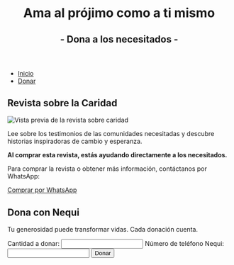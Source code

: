 <!DOCTYPE html>
<html lang="es">
<head>
    <meta charset="UTF-8">
    <meta name="viewport" content="width=device-width, initial-scale=1.0">
    <title>Ama al prójimo como a ti mismo</title>
    <link rel="stylesheet" href="styles.css">
</head>
<body>
    <header>
        <h1>Ama al prójimo como a ti mismo</h1>
        <h2>- Dona a los necesitados -</h2>
    </header>
    <nav>
        <ul>
            <li><a href="#home">Inicio</a></li>
            <li><a href="#donate">Donar</a></li>
        </ul>
    </nav>
    <main>
        <section id="home" class="magazine-promo">
            <h2>Revista sobre la Caridad</h2>
            <div class="magazine-image">
                <img src="images/revista.jpg" alt="Vista previa de la revista sobre caridad">
            </div>
            <p>Lee sobre los testimonios de las comunidades necesitadas y descubre historias inspiradoras de cambio y esperanza.</p>
            <p><strong>Al comprar esta revista, estás ayudando directamente a los necesitados.</strong></p>
            <p>Para comprar la revista o obtener más información, contáctanos por WhatsApp:</p>
            <a href="https://wa.me/NUMERODEWHATSAPP" class="whatsapp-button" target="_blank">
                Comprar por WhatsApp
            </a>
        </section>
        <section id="donate" class="donate-section">
            <h2>Dona con Nequi</h2>
            <p>Tu generosidad puede transformar vidas. Cada donación cuenta.</p>
            <form id="donateForm">
                <label for="amount">Cantidad a donar:</label>
                <input type="number" id="amount" name="amount" min="1000" step="1000" required>
                <label for="phone">Número de teléfono Nequi:</label>
                <input type="tel" id="phone" name="phone" pattern="[0-9]{10}" required>
                <button type="submit">Donar</button>
            </form>
        </section>
    </main>
    <script src="script.js"></script>
</body>
</html>
